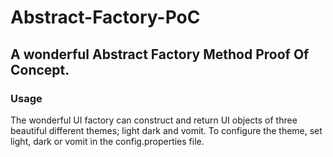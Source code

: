 # Abstract-Factory-PoC

## A wonderful Abstract Factory Method Proof Of Concept.

### Usage

The wonderful UI factory can construct and return UI objects of three beautiful different themes; light dark and vomit.
To configure the theme, set light, dark or vomit in the config.properties file.
